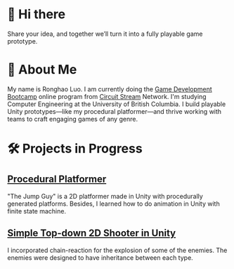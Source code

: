 # 👋 Hi there
Share your idea, and together we’ll turn it into a fully playable game prototype.


# 🚀 About Me
My name is Ronghao Luo. I am currently doing the [Game Development Bootcamp](https://www.circuitstream.com/bootcamp/game-development) online program from [Circuit Stream](https://www.circuitstream.com/) Network. I'm studying Computer Engineering at the University of British Columbia. I build playable Unity prototypes—like my procedural platformer—and thrive working with teams to craft engaging games of any genre.


# 🛠 Projects in Progress
## [Procedural Platformer](https://github.com/RonghaoLuo/2023-Module-01-Intro-to-unity-assignment-main)
"The Jump Guy" is a 2D platformer made in Unity with procedurally generated platforms. Besides, I learned how to do animation in Unity with finite state machine.

## [Simple Top-down 2D Shooter in Unity](https://github.com/RonghaoLuo/Objects)
I incorporated chain-reaction for the explosion of some of the enemies. The enemies were designed to have inheritance between each type.

